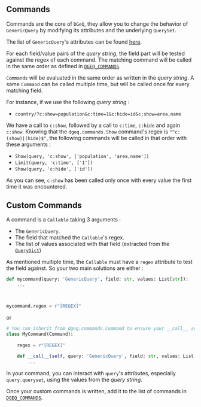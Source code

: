 #      

## Commands

Commands are the core of `DGeQ`, they allow you to change the behavior of `GenericQuery` by
modifying its attributes and the underlying `QuerySet`.

The list of `GenericQuery`'s attributes can be found [here](generic_query.md#attributes).

For each field/value pairs of the *query string*, the field part will be tested against the regex of
each command. The matching command will be called in the same order as defined
in [`DGEQ_COMMANDS`](settings.md#dgeq_commands).

`Commands` will be evaluated in the same order as written in the *query string*. A same `Command`
can be called multiple time, but will be called once for every matching field.

For instance, if we use the following *query string* :

* `country/?c:show=population&c:time=1&c:hide=id&c:show=area,name`

We have a call to `c:show`, followed by a call to `c:time`, `c:hide` and again `c:show`. Knowing
that the `dgeq.commands.Show` command's regex is `"^c:(show)|(hide)$"`, the following commands will
be called in that order with these arguments :

* `Show(query, 'c:show', ['population', 'area,name'])`
* `Limit(query, 'c:time', ['1'])`
* `Show(query, 'c:hide', ['id'])`

As you can see, `c:show` has been called only once with every value the first time it was
encountered.

## Custom Commands

A command is a `Callable` taking 3 arguments :

* The `GenericQuery`.
* The field that matched the `Callable`'s regex.
* The list of values associated with that field (extracted from
  the [`QueryDict`](https://docs.djangoproject.com/en/dev/ref/request-response/#django.http.QueryDict))

As mentioned multiple time, the `Callable` must have a `regex` attribute to test the field against.
So your two main solutions are either :

```python
def mycommand(query: 'GenericQuery', field: str, values: List[str]):
    ...



mycommand.regex = r"[REGEX]"
```

or

```python
# You can inherit from dgeq.commands.Command to ensure your __call__ argument are correct
class MyCommand(Command):
    
    regex = r"[REGEX]"
    
    def __call__(self, query: 'GenericQuery', field: str, values: List[str]):
        ...
```

In your command, you can interact with `query`'s attributes, especially `query.queryset`, using
the values from the *query string*.

Once your custom commands is written, add it to the list of commands in [`DGEQ_COMMANDS`](settings.md#dgeq_commands). 
